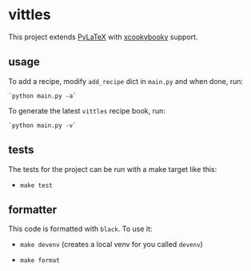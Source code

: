 # vittles

This project extends [PyLaTeX](https://github.com/JelteF/PyLaTeX) with [xcookybooky](https://github.com/SvenHarder/xcookybooky) support.

## usage

To add a recipe, modify `add_recipe` dict in `main.py` and when done, run:

    `python main.py -a`

To generate the latest `vittles` recipe book, run:

    `python main.py -v`

## tests

The tests for the project can be run with a make target like this:

- `make test`

## formatter

This code is formatted with `black`. To use it:

- `make devenv` (creates a local venv for you called `devenv`)

- `make format`
 
